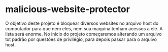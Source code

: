 # malicious-website-protector
O objetivo deste projeto é bloquear diversos websites no arquivo host do computador para que nem eles, nem sua maquina tenham acessos a ele. A lista será enorme. No inicio do projeto começaremos alterando um arquivo txt padrão por questões de privilégio, para depois passar para o arquivo host.
